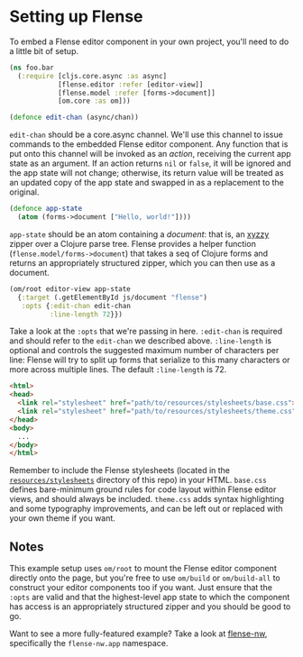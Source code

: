 # Setting up Flense

To embed a Flense editor component in your own project, you'll need to do a little bit of setup.

```clojure
(ns foo.bar
  (:require [cljs.core.async :as async]
            [flense.editor :refer [editor-view]]
            [flense.model :refer [forms->document]]
            [om.core :as om]))

(defonce edit-chan (async/chan))
```

`edit-chan` should be a core.async channel. We'll use this channel to issue commands to the embedded Flense editor component. Any function that is put onto this channel will be invoked as an *action*, receiving the current app state as an argument. If an action returns `nil` or `false`, it will be ignored and the app state will not change; otherwise, its return value will be treated as an updated copy of the app state and swapped in as a replacement to the original.

```clojure
(defonce app-state
  (atom (forms->document ["Hello, world!"])))
```

`app-state` should be an atom containing a *document*: that is, an [xyzzy](https://github.com/mkremins/xyzzy) zipper over a Clojure parse tree. Flense provides a helper function (`flense.model/forms->document`) that takes a seq of Clojure forms and returns an appropriately structured zipper, which you can then use as a document.

```clojure
(om/root editor-view app-state
  {:target (.getElementById js/document "flense")
   :opts {:edit-chan edit-chan
          :line-length 72}})
```

Take a look at the `:opts` that we're passing in here. `:edit-chan` is required and should refer to the `edit-chan` we described above. `:line-length` is optional and controls the suggested maximum number of characters per line: Flense will try to split up forms that serialize to this many characters or more across multiple lines. The default `:line-length` is 72.

```html
<html>
<head>
  <link rel="stylesheet" href="path/to/resources/stylesheets/base.css">
  <link rel="stylesheet" href="path/to/resources/stylesheets/theme.css">
</head>
<body>
  ...
</body>
</html>
```

Remember to include the Flense stylesheets (located in the [`resources/stylesheets`](https://github.com/mkremins/flense/tree/master/resources/stylesheets) directory of this repo) in your HTML. `base.css` defines bare-minimum ground rules for code layout within Flense editor views, and should always be included. `theme.css` adds syntax highlighting and some typography improvements, and can be left out or replaced with your own theme if you want.

## Notes

This example setup uses `om/root` to mount the Flense editor component directly onto the page, but you're free to use `om/build` or `om/build-all` to construct your editor components too if you want. Just ensure that the `:opts` are valid and that the highest-level app state to which the component has access is an appropriately structured zipper and you should be good to go.

Want to see a more fully-featured example? Take a look at [flense-nw](https://github.com/mkremins/flense-nw), specifically the `flense-nw.app` namespace.
